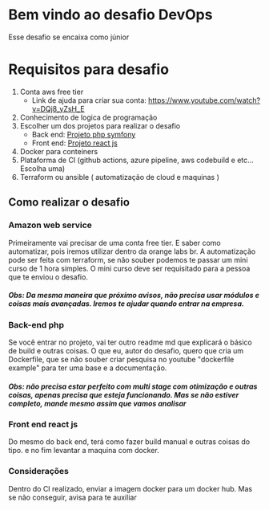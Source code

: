 # Bem vindo ao desafio DevOps

Esse desafio se encaixa como júnior

# Requisitos para desafio

1. Conta aws free tier
	* Link de ajuda para criar sua conta: https://www.youtube.com/watch?v=DQj8_yZsH_E
2. Conhecimento de logica de programação
3. Escolher um dos projetos para realizar o desafio
	* Back end: [Projeto php symfony](a)
	* Front end: [Projeto react js](a)
4. Docker para conteiners
5. Plataforma de CI (github actions, azure pipeline, aws codebuild e etc... Escolha uma)
6. Terraform ou ansible ( automatização de cloud e maquinas )

## Como realizar o desafio

### Amazon web service
Primeiramente vai precisar de uma conta free tier. E saber como automatizar, pois iremos utilizar dentro da orange labs br. A automatização pode ser feita com terraform, se não souber podemos te passar um mini curso de 1 hora simples. O mini curso deve ser requisitado para a pessoa que te enviou o desafio.

##### Obs: Da mesma maneira que próximo avisos, não precisa usar módulos e coisas mais avançadas. Iremos te ajudar quando entrar na empresa.

### Back-end php
Se você entrar no projeto, vai ter outro readme md que explicará o básico de build e outras coisas. O que eu, autor do desafio, quero que cria um Dockerfile, que se não souber criar pesquisa no youtube "dockerfile example" para ter uma base e a documentação. 

##### Obs: não precisa estar perfeito com multi stage com otimização e outras coisas, apenas precisa que esteja funcionando. Mas se não estiver completo, mande mesmo assim que vamos analisar

### Front end react js
Do mesmo do back end, terá como fazer build manual e outras coisas do tipo. e no fim levantar a maquina com docker.

### Considerações
Dentro do CI realizado, enviar a imagem docker para um docker hub. Mas se não conseguir, avisa para te auxiliar
